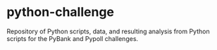 # python-challenge
Repository of Python scripts, data, and resulting analysis from Python scripts for the PyBank and Pypoll challenges.
